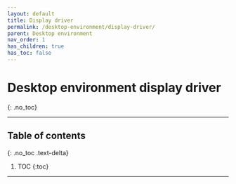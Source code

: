 ```yaml
---
layout: default
title: Display driver
permalink: /desktop-environment/display-driver/
parent: Desktop environment
nav_order: 1
has_children: true
has_toc: false
---
```


# Desktop environment display driver
{: .no_toc}

---

## Table of contents
{: .no_toc .text-delta}

1. TOC
{:toc}

---
